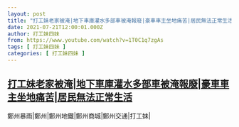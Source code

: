 ```yaml
---
layout: post
title: "打工妹老家被淹|地下車庫灌水多部車被淹報廢|豪車車主坐地痛苦|居民無法正常生活"
date: 2021-07-21T12:00:01.000Z
author: 打工妹四妹
from: https://www.youtube.com/watch?v=1T0C1q7zgAs
tags: [ 打工妹四妹 ]
categories: [ 打工妹四妹 ]
---
```

<!--1626868801000-->
[打工妹老家被淹|地下車庫灌水多部車被淹報廢|豪車車主坐地痛苦|居民無法正常生活](https://www.youtube.com/watch?v=1T0C1q7zgAs)
------

<div>
鄭州暴雨|鄭州|鄭州地鐵|鄭州商城|鄭州交通|打工妹|
</div>
